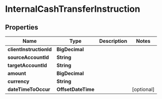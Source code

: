 

# InternalCashTransferInstruction


## Properties

| Name | Type | Description | Notes |
|------------ | ------------- | ------------- | -------------|
|**clientInstructionId** | **BigDecimal** |  |  |
|**sourceAccountId** | **String** |  |  |
|**targetAccountId** | **String** |  |  |
|**amount** | **BigDecimal** |  |  |
|**currency** | **String** |  |  |
|**dateTimeToOccur** | **OffsetDateTime** |  |  [optional] |




